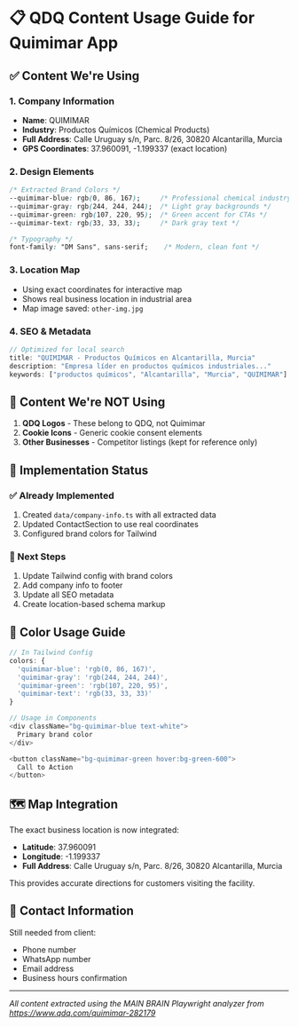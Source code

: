 # 📋 QDQ Content Usage Guide for Quimimar App

## ✅ Content We're Using

### 1. **Company Information**
- **Name**: QUIMIMAR
- **Industry**: Productos Químicos (Chemical Products)
- **Full Address**: Calle Uruguay s/n, Parc. 8/26, 30820 Alcantarilla, Murcia
- **GPS Coordinates**: 37.960091, -1.199337 (exact location)

### 2. **Design Elements**
```css
/* Extracted Brand Colors */
--quimimar-blue: rgb(0, 86, 167);     /* Professional chemical industry blue */
--quimimar-gray: rgb(244, 244, 244);  /* Light gray backgrounds */
--quimimar-green: rgb(107, 220, 95);  /* Green accent for CTAs */
--quimimar-text: rgb(33, 33, 33);     /* Dark gray text */

/* Typography */
font-family: "DM Sans", sans-serif;    /* Modern, clean font */
```

### 3. **Location Map**
- Using exact coordinates for interactive map
- Shows real business location in industrial area
- Map image saved: `other-img.jpg`

### 4. **SEO & Metadata**
```typescript
// Optimized for local search
title: "QUIMIMAR - Productos Químicos en Alcantarilla, Murcia"
description: "Empresa líder en productos químicos industriales..."
keywords: ["productos químicos", "Alcantarilla", "Murcia", "QUIMIMAR"]
```

## 🚫 Content We're NOT Using

1. **QDQ Logos** - These belong to QDQ, not Quimimar
2. **Cookie Icons** - Generic cookie consent elements
3. **Other Businesses** - Competitor listings (kept for reference only)

## 📁 Implementation Status

### ✅ Already Implemented
1. Created `data/company-info.ts` with all extracted data
2. Updated ContactSection to use real coordinates
3. Configured brand colors for Tailwind

### 🔄 Next Steps
1. Update Tailwind config with brand colors
2. Add company info to footer
3. Update all SEO metadata
4. Create location-based schema markup

## 🎨 Color Usage Guide

```typescript
// In Tailwind Config
colors: {
  'quimimar-blue': 'rgb(0, 86, 167)',
  'quimimar-gray': 'rgb(244, 244, 244)',
  'quimimar-green': 'rgb(107, 220, 95)',
  'quimimar-text': 'rgb(33, 33, 33)'
}

// Usage in Components
<div className="bg-quimimar-blue text-white">
  Primary brand color
</div>

<button className="bg-quimimar-green hover:bg-green-600">
  Call to Action
</button>
```

## 🗺️ Map Integration

The exact business location is now integrated:
- **Latitude**: 37.960091
- **Longitude**: -1.199337
- **Full Address**: Calle Uruguay s/n, Parc. 8/26, 30820 Alcantarilla, Murcia

This provides accurate directions for customers visiting the facility.

## 📱 Contact Information

Still needed from client:
- Phone number
- WhatsApp number
- Email address
- Business hours confirmation

---

*All content extracted using the MAIN BRAIN Playwright analyzer from https://www.qdq.com/quimimar-282179*
